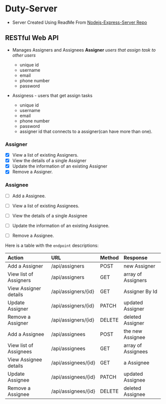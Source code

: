 # Duty-Server
* Server Created Using ReadMe From [Nodejs-Express-Server Repo](https://github.com/shareed/Nodejs-Express-Server/tree/adding-routes)

## RESTful Web API
* Manages Assigners and Assignees
**Assigner** *users that assign task to other users*
    * unique id
    * username
    * email
    * phone number
    * password


* Assigness - users that get assign tasks
    * unique id
    * username
    * email
    * phone number
    * password
    * assigner id that connects to a assigner(can have more than one).

### Assigner
- [x] View a list of existing Assigners.
- [x] View the details of a single Assigner
- [x] Update the information of an existing Assigner
- [x] Remove a Assigner.

### Assignee
- [ ] Add a Assignee.
- [ ] View a list of existing Assignees.
- [ ] View the details of a single Assignee
- [ ] Update the information of an existing Assignee.
- [ ] Remove a Assignee.



Here is a table with the `endpoint` descriptions:

| Action               | URL               | Method | Response         |
| :------------------- | :---------------- | :----- | :--------------- |
| Add a Assigner         | /api/assigners      | POST   | new Assigner   |
| View list of Assigners | /api/assigners      | GET    | array of Assigners |
| View Assigner details  | /api/assigners/{id} | GET    | Assigner By Id        |
| Update Assigner        | /api/assigners/{id} | PATCH  | updated Assigner   |
| Remove a Assigner      | /api/assigners/{id} | DELETE | deleted Assigner   |
| Add a Assignee            | /api/assignees         | POST   | the new Assignee      |
| View list of Assignees    | /api/assignees         | GET    | array of Assignees    |
| View Assignee details     | /api/assignees/{id}    | GET    | a Assignee            |
| Update Assignee           | /api/assignees/{id}    | PATCH  | updated Assignee      |
| Remove a Assignee         | /api/assignees/{id}    | DELETE | deleted Assignee      |